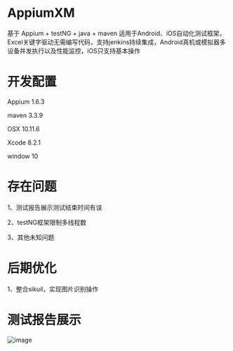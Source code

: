 # AppiumXM
基于 Appium + testNG + java + maven 适用于Android、iOS自动化测试框架，Excel关键字驱动无需编写代码，支持jenkins持续集成，Android真机或模拟器多设备并发执行以及性能监控，iOS只支持基本操作
# 开发配置
Appium  1.6.3<p>
maven   3.3.9<p>
OSX  10.11.6<p>
Xcode  8.2.1<p>
window 10
# 存在问题
1、测试报告展示测试结束时间有误<p>
2、testNG框架限制多线程数<p>
3、其他未知问题
# 后期优化
1、整合sikuil，实现图片识别操作
# 测试报告展示
![image](https://github.com/xiaoMGitHub/AppiumXM/blob/master/test-output/test.png)
